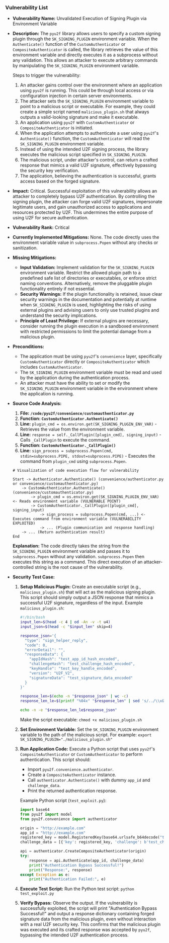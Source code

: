 ### Vulnerability List

*   **Vulnerability Name:** Unvalidated Execution of Signing Plugin via Environment Variable

*   **Description:**
    The `pyu2f` library allows users to specify a custom signing plugin through the `SK_SIGNING_PLUGIN` environment variable. When the `Authenticate()` function of the `CustomAuthenticator` or `CompositeAuthenticator` is called, the library retrieves the value of this environment variable and directly executes it as a subprocess without any validation. This allows an attacker to execute arbitrary commands by manipulating the `SK_SIGNING_PLUGIN` environment variable.

    Steps to trigger the vulnerability:
    1. An attacker gains control over the environment where an application using `pyu2f` is running. This could be through local access or via configuration injection in certain server environments.
    2. The attacker sets the `SK_SIGNING_PLUGIN` environment variable to point to a malicious script or executable. For example, they could create a simple script named `malicious_plugin.sh` that always outputs a valid-looking signature and make it executable.
    3. An application using `pyu2f` with `CustomAuthenticator` or `CompositeAuthenticator` is initiated.
    4. When the application attempts to authenticate a user using `pyu2f`'s `Authenticate()` function, the `CustomAuthenticator` will read the `SK_SIGNING_PLUGIN` environment variable.
    5. Instead of using the intended U2F signing process, the library executes the malicious script specified in `SK_SIGNING_PLUGIN`.
    6. The malicious script, under attacker's control, can return a crafted response that mimics a valid U2F signature, effectively bypassing the security key verification.
    7. The application, believing the authentication is successful, grants access based on the forged signature.

*   **Impact:**
    Critical. Successful exploitation of this vulnerability allows an attacker to completely bypass U2F authentication. By controlling the signing plugin, the attacker can forge valid U2F signatures, impersonate legitimate users, and gain unauthorized access to applications and resources protected by U2F. This undermines the entire purpose of using U2F for secure authentication.

*   **Vulnerability Rank:** Critical

*   **Currently Implemented Mitigations:**
    None. The code directly uses the environment variable value in `subprocess.Popen` without any checks or sanitization.

*   **Missing Mitigations:**
    *   **Input Validation:** Implement validation for the `SK_SIGNING_PLUGIN` environment variable. Restrict the allowed plugin path to a predefined safe list of directories or executables, or enforce strict naming conventions. Alternatively, remove the pluggable plugin functionality entirely if not essential.
    *   **Security Warnings:** If the plugin functionality is retained, issue clear security warnings in the documentation and potentially at runtime when `SK_SIGNING_PLUGIN` is used, highlighting the risks of using external plugins and advising users to only use trusted plugins and understand the security implications.
    *   **Principle of Least Privilege:** If external plugins are necessary, consider running the plugin execution in a sandboxed environment with restricted permissions to limit the potential damage from a malicious plugin.

*   **Preconditions:**
    *   The application must be using `pyu2f`'s `convenience` layer, specifically `CustomAuthenticator` directly or `CompositeAuthenticator` which includes `CustomAuthenticator`.
    *   The `SK_SIGNING_PLUGIN` environment variable must be read and used by the application during the authentication process.
    *   An attacker must have the ability to set or modify the `SK_SIGNING_PLUGIN` environment variable in the environment where the application is running.

*   **Source Code Analysis:**
    1. **File: `/code/pyu2f/convenience/customauthenticator.py`**
    2. **Function: `CustomAuthenticator.Authenticate()`**
    3. **Line:** `plugin_cmd = os.environ.get(SK_SIGNING_PLUGIN_ENV_VAR)` - Retrieves the value from the environment variable.
    4. **Line:** `response = self._CallPlugin([plugin_cmd], signing_input)` - Calls `_CallPlugin` to execute the command.
    5. **Function: `CustomAuthenticator._CallPlugin()`**
    6. **Line:** `sign_process = subprocess.Popen(cmd, stdin=subprocess.PIPE, stdout=subprocess.PIPE)` - Executes the command from `plugin_cmd` using `subprocess.Popen`.

    ```
    # Visualization of code execution flow for vulnerability

    Start -> Authenticator.Authenticate() (convenience/authenticator.py or convenience/customauthenticator.py)
        -> CustomAuthenticator.Authenticate() (convenience/customauthenticator.py)
            -> plugin_cmd = os.environ.get(SK_SIGNING_PLUGIN_ENV_VAR)  <- Reads environment variable (VULNERABLE POINT)
            -> CustomAuthenticator._CallPlugin([plugin_cmd], signing_input)
                -> sign_process = subprocess.Popen(cmd, ...) <- Executes command from environment variable (VULNERABILITY EXPLOITED)
                -> ... (Plugin communication and response handling)
        -> ... (Return authentication result)
    End
    ```

    **Explanation:** The code directly takes the string from the `SK_SIGNING_PLUGIN` environment variable and passes it to `subprocess.Popen` without any validation. `subprocess.Popen` then executes this string as a command. This direct execution of an attacker-controlled string is the root cause of the vulnerability.

*   **Security Test Case:**
    1. **Setup Malicious Plugin:** Create an executable script (e.g., `malicious_plugin.sh`) that will act as the malicious signing plugin. This script should simply output a JSON response that mimics a successful U2F signature, regardless of the input. Example `malicious_plugin.sh`:

        ```bash
        #!/bin/bash
        input_len=$(head -c 4 | od -An -v -t u4)
        input_json=$(head -c "$input_len" skip=4)

        response_json='{
          "type": "sign_helper_reply",
          "code": 0,
          "errorDetail": "",
          "responseData": {
            "appIdHash": "test_app_id_hash_encoded",
            "challengeHash": "test_challenge_hash_encoded",
            "keyHandle": "test_key_handle_encoded",
            "version": "U2F_V2",
            "signatureData": "test_signature_data_encoded"
          }
        }'

        response_len=$(echo -n "$response_json" | wc -c)
        response_len_le=$(printf "%04x" "$response_len" | sed 's/../\\x&/g' | xargs printf "%b")

        echo -n -e "$response_len_le$response_json"
        ```

        Make the script executable: `chmod +x malicious_plugin.sh`

    2. **Set Environment Variable:** Set the `SK_SIGNING_PLUGIN` environment variable to the path of the malicious script. For example:
        `export SK_SIGNING_PLUGIN="./malicious_plugin.sh"`

    3. **Run Application Code:** Execute a Python script that uses `pyu2f`'s `CompositeAuthenticator` or `CustomAuthenticator` to perform authentication. This script should:
        * Import `pyu2f.convenience.authenticator`.
        * Create a `CompositeAuthenticator` instance.
        * Call `authenticator.Authenticate()` with dummy `app_id` and `challenge_data`.
        * Print the returned authentication response.

        Example Python script (`test_exploit.py`):

        ```python
        import base64
        from pyu2f import model
        from pyu2f.convenience import authenticator

        origin = "http://example.com"
        app_id = "http://example.com"
        registered_key = model.RegisteredKey(base64.urlsafe_b64decode("test_key_handle_encoded=="))
        challenge_data = [{'key': registered_key, 'challenge': b'test_challenge'}]

        api = authenticator.CreateCompositeAuthenticator(origin)
        try:
            response = api.Authenticate(app_id, challenge_data)
            print("Authentication Bypass Successful!")
            print("Response:", response)
        except Exception as e:
            print("Authentication Failed:", e)
        ```

    4. **Execute Test Script:** Run the Python test script: `python test_exploit.py`

    5. **Verify Bypass:** Observe the output. If the vulnerability is successfully exploited, the script will print "Authentication Bypass Successful!" and output a response dictionary containing forged signature data from the malicious plugin, even without interaction with a real U2F security key. This confirms that the malicious plugin was executed and its crafted response was accepted by `pyu2f`, bypassing the intended U2F authentication process.